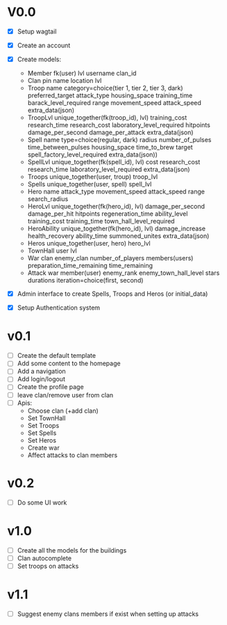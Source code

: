 V0.0
==
- [X] Setup wagtail
- [X] Create an account
- [X] Create models:
    * Member
        fk(user)
        lvl
        username
        clan_id
    * Clan
        pin
        name
        location
        lvl
    * Troop
        name
        category=choice(tier 1, tier 2, tier 3, dark)
        preferred_target
        attack_type
        housing_space
        training_time
        barack_level_required
        range
        movement_speed
        attack_speed
        extra_data(json)
    * TroopLvl
        unique_together(fk(troop_id), lvl)
        training_cost
        research_time
        research_cost
        laboratory_level_required
        hitpoints
        damage_per_second
        damage_per_attack
        extra_data(json)
    * Spell
        name
        type=choice(regular, dark)
        radius
        number_of_pulses
        time_between_pulses
        housing_space
        time_to_brew
        target
        spell_factory_level_required
        extra_data(json))
    * SpellLvl
        unique_together(fk(spell_id), lvl)
        cost
        research_cost
        research_time
        laboratory_level_required
        extra_data(json)
    * Troops
        unique_together(user, troup)
        troop_lvl
    * Spells
        unique_together(user, spell)
        spell_lvl
    * Hero
        name
        attack_type
        movement_speed
        attack_speed
        range
        search_radius
    * HeroLvl
        unique_together(fk(hero_id), lvl)
        damage_per_second
        damage_per_hit
        hitpoints
        regeneration_time
        ability_level
        training_cost
        training_time
        town_hall_level_required
    * HeroAbility
        unique_together(fk(hero_id), lvl)
        damage_increase
        health_recovery
        ability_time
        summoned_unites
        extra_data(json)
    * Heros
        unique_together(user, hero)
        hero_lvl
    * TownHall
        user
        lvl
    * War
        clan
        enemy_clan
        number_of_players
        members(users)
        preparation_time_remaining
        time_remaining
    * Attack
        war
        member(user)
        enemy_rank
        enemy_town_hall_level
        stars
        durations
        iteration=choice(first, second)

- [X] Admin interface to create Spells, Troops and Heros (or initial_data)
- [X] Setup Authentication system

v0.1
==
- [ ] Create the default template
- [ ] Add some content to the homepage
- [ ] Add a navigation
- [ ] Add login/logout
- [ ] Create the profile page
- [ ] leave clan/remove user from clan
- [ ] Apis:
    * Choose clan (+add clan)
    * Set TownHall
    * Set Troops
    * Set Spells
    * Set Heros
    * Create war
    * Affect attacks to clan members

v0.2
==
- [ ] Do some UI work

v1.0
==
- [ ] Create all the models for the buildings
- [ ] Clan autocomplete
- [ ] Set troops on attacks

v1.1
==
- [ ] Suggest enemy clans members if exist when setting up attacks
